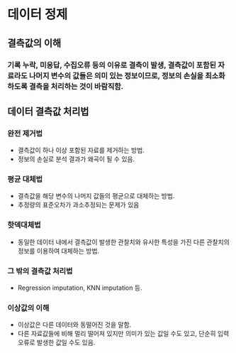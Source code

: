 # 데이터 정제 

## 결측값의 이해 
### 기록 누락, 미응답, 수집오류 등의 이유로 결측이 발생, 결측값이 포함된 자료라도 나머지 변수의 값들은 의미 있는 정보이므로, 정보의 손실을 최소화하도록 결측을 처리하는 것이 바람직함. 


## 데이터 결측값 처리법

### 완전 제거법 
- 결측값이 하나 이상 포함된 자료를 제거하는 방법. 
- 정보의 손실로 분석 결과가 왜곡이 될 수 있음.

### 평균 대체법
- 결측값을 해당 변수의 나머지 값들의 평균으로 대체하는 방법.
- 추정량의 표준오차가 과소추정되는 문제가 있음 


### 핫덱대체법 
- 동일한 데이터 내에서 결측값이 발생한 관찰치와 유사한 특성을 가진 다른 관찰치의 정보를 이용하여 대체하는 방법.

### 그 밖의 결측값 처리법
- Regression imputation, KNN imputation 등. 

### 이상값의 이해 
- 이상값은 다른 데이터와 동떨어진 것을 말함. 
- 다른 자료값들에 비해 멀리 떨어져 있지만 의미가 있는 값일 수도 있고, 단순히 입력 오류로 발생한 값일 수도 있음.


